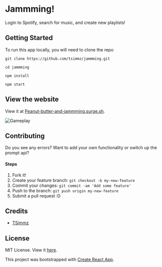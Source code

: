 # Jammming!

Login to Spotify, search for music, and create new playlists!

## Getting Started

To run this app locally, you will need to clone the repo

```
git clone https://github.com/tsimmz/jammming.git

cd jammming

npm install

npm start
```

## View the website

View it at [Peanut-butter-and-jammming.surge.sh](http://peanut-butter-and-jammming.surge.sh/).

![Gameplay](https://media.giphy.com/media/QmCEcj11tJc6jiUX37/giphy.gif)


## Contributing

Do you see any errors? Want to add your own functionality or switch up the prompt api?

#### Steps

1. Fork it!
2. Create your feature branch: `git checkout -b my-new-feature`
3. Commit your changes: `git commit -am 'Add some feature'`
4. Push to the branch: `git push origin my-new-feature`
5. Submit a pull request :D

## Credits

* [TSimmz](https://github.com/tsimmz)

## License
MIT License. View it [here](LICENSE).


This project was bootstrapped with [Create React App](https://github.com/facebook/create-react-app).
